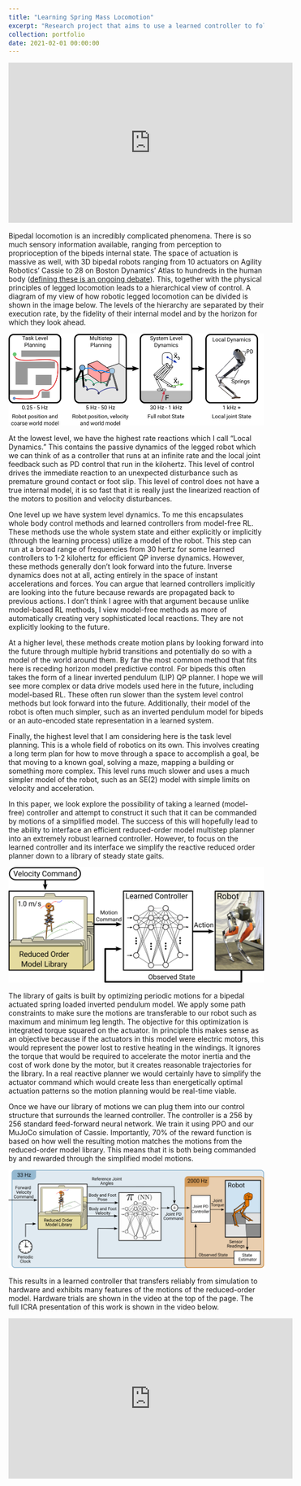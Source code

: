 ```yaml
---
title: "Learning Spring Mass Locomotion"
excerpt: "Research project that aims to use a learned controller to follow gaits from a spring loaded inverted pendulum model <br/><img src='/images/SpringMassPreview.jpg'>"
collection: portfolio
date: 2021-02-01 00:00:00
---
```


<iframe width="560" height="315" src="https://www.youtube.com/embed/80oJeaAd8CE" title="YouTube video player" frameborder="0" allow="accelerometer; autoplay; clipboard-write; encrypted-media; gyroscope; picture-in-picture" allowfullscreen></iframe>

Bipedal locomotion is an incredibly complicated phenomena. There is so much sensory information available, ranging from perception to proprioception of the bipeds internal state. The space of actuation is massive as well, with 3D bipedal robots ranging from 10 actuators on Agility Robotics’ Cassie to 28 on Boston Dynamics’ Atlas to hundreds in the human body ([defining these is an ongoing debate](https://en.wikipedia.org/wiki/Degrees_of_freedom_problem)). This, together with the physical principles of legged locomotion leads to a hierarchical view of control. A diagram of my view of how robotic legged locomotion can be divided is shown in the image below. The levels of the hierarchy are separated by their execution rate, by the fidelity of their internal model and by the horizon for which they look ahead.

<img src='/images/HierarchyOfControl.png'>

At the lowest level, we have the highest rate reactions which I call “Local Dynamics.” This contains the passive dynamics of the legged robot which we can think of as a controller that runs at an infinite rate and the local joint feedback such as PD control that run in the kilohertz. This level of control drives the immediate reaction to an unexpected disturbance such as premature ground contact or foot slip. This level of control does not have a true internal model, it is so fast that it is really just the linearized reaction of the motors to position and velocity disturbances. 

One level up we have system level dynamics. To me this encapsulates whole body control methods and learned controllers from model-free RL. These methods use the whole system state and either explicitly or implicitly (through the learning process) utilize a model of the robot. This step can run at a broad range of frequencies from 30 hertz for some learned controllers to 1-2 kilohertz for efficient QP inverse dynamics. However, these methods generally don’t look forward into the future. Inverse dynamics does not at all, acting entirely in the space of instant accelerations and forces. You can argue that learned controllers implicitly are looking into the future because rewards are propagated back to previous actions. I don’t think I agree with that argument because unlike model-based RL methods, I view model-free methods as more of automatically creating very sophisticated local reactions. They are not explicitly looking to the future.

At a higher level, these methods create motion plans by looking forward into the future through multiple hybrid transitions and potentially do so with a model of the world around them. By far the most common method that fits here is receding horizon model predictive control. For bipeds this often takes the form of a linear inverted pendulum (LIP) QP planner. I hope we will see more complex or data drive models used here in the future, including model-based RL. These often run slower than the system level control methods but look forward into the future. Additionally, their model of the robot is often much simpler, such as an inverted pendulum model for bipeds or an auto-encoded state representation in a learned system.

Finally, the highest level that I am considering here is the task level planning. This is a whole field of robotics on its own. This involves creating a long term plan for how to move through a space to accomplish a goal, be that moving to a known goal, solving a maze, mapping a building or something more complex. This level runs much slower and uses a much simpler model of the robot, such as an SE(2) model with simple limits on velocity and acceleration.

In this paper, we look explore the possibility of taking a learned (model-free) controller and attempt to construct it such that it can be commanded by motions of a simplified model. The success of this will hopefully lead to the ability to interface an efficient reduced-order model multistep planner into an extremely robust learned controller. However, to focus on the learned controller and its interface we simplify the reactive reduced order planner down to a library of steady state gaits.

<img src='/images/SpringMassSimpleControl.png'>

The library of gaits is built by optimizing periodic motions for a bipedal actuated spring loaded inverted pendulum model. We apply some path constraints to make sure the motions are transferable to our robot such as maximum and minimum leg length. The objective for this optimization is integrated torque squared on the actuator. In principle this makes sense as an objective because if the actuators in this model were electric motors, this would represent the power lost to restive heating in the windings. It ignores the torque that would be required to accelerate the motor inertia and the cost of work done by the motor, but it creates reasonable trajectories for the library. In a real reactive planner we would certainly have to simplify the actuator command which would create less than energetically optimal actuation patterns so the motion planning would be real-time viable.

Once we have our library of motions we can plug them into our control structure that surrounds the learned controller. The controller is a 256 by 256 standard feed-forward neural network. We train it using PPO and our MuJoCo simulation of Cassie. Importantly, 70% of the reward function is based on how well the resulting motion matches the motions from the reduced-order model library. This means that it is both being commanded by and rewarded through the simplified model motions. 

<img src='/images/SpringMassControlStructure.png'>

This results in a learned controller that transfers reliably from simulation to hardware and exhibits many features of the motions of the reduced-order model. Hardware trials are shown in the video at the top of the page. The full ICRA presentation of this work is shown in the video below.

<iframe width="560" height="315" src="https://www.youtube.com/embed/YJnAAIkjRmM" title="YouTube video player" frameborder="0" allow="accelerometer; autoplay; clipboard-write; encrypted-media; gyroscope; picture-in-picture" allowfullscreen></iframe>